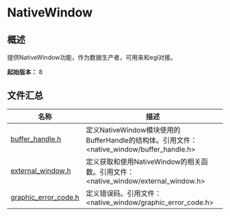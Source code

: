 # NativeWindow
<!--Kit: ArkGraphics 2D-->
<!--Subsystem: Graphics-->
<!--Owner: @Felix-fangyang; @BruceXu; @dingpy-->
<!--Designer: @conan13234-->
<!--Tester: @nobuggers-->
<!--Adviser: @ge-yafang-->
## 概述

提供NativeWindow功能，作为数据生产者，可用来和egl对接。

**起始版本：** 8

## 文件汇总

| 名称                                                 | 描述                                                         |
| ---------------------------------------------------- | ------------------------------------------------------------ |
| [buffer_handle.h](capi-buffer-handle-h.md)           | 定义NativeWindow模块使用的BufferHandle的结构体。引用文件：<native_window/buffer_handle.h> |
| [external_window.h](capi-external-window-h.md)       | 定义获取和使用NativeWindow的相关函数。引用文件：<native_window/external_window.h> |
| [graphic_error_code.h](capi-graphic-error-code-h.md) | 定义错误码。引用文件：<native_window/graphic_error_code.h>   |